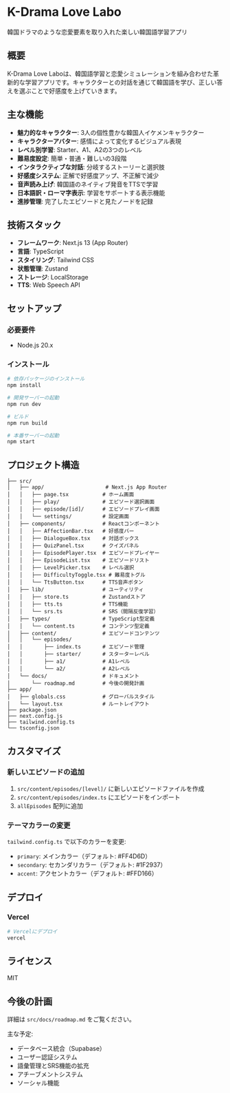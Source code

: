 # K-Drama Love Labo

韓国ドラマのような恋愛要素を取り入れた楽しい韓国語学習アプリ

## 概要

K-Drama Love Laboは、韓国語学習と恋愛シミュレーションを組み合わせた革新的な学習アプリです。キャラクターとの対話を通じて韓国語を学び、正しい答えを選ぶことで好感度を上げていきます。

## 主な機能

- **魅力的なキャラクター**: 3人の個性豊かな韓国人イケメンキャラクター
- **キャラクターアバター**: 感情によって変化するビジュアル表現
- **レベル別学習**: Starter、A1、A2の3つのレベル
- **難易度設定**: 簡単・普通・難しいの3段階
- **インタラクティブな対話**: 分岐するストーリーと選択肢
- **好感度システム**: 正解で好感度アップ、不正解で減少
- **音声読み上げ**: 韓国語のネイティブ発音をTTSで学習
- **日本語訳・ローマ字表示**: 学習をサポートする表示機能
- **進捗管理**: 完了したエピソードと見たノードを記録

## 技術スタック

- **フレームワーク**: Next.js 13 (App Router)
- **言語**: TypeScript
- **スタイリング**: Tailwind CSS
- **状態管理**: Zustand
- **ストレージ**: LocalStorage
- **TTS**: Web Speech API

## セットアップ

### 必要要件

- Node.js 20.x

### インストール

```bash
# 依存パッケージのインストール
npm install

# 開発サーバーの起動
npm run dev

# ビルド
npm run build

# 本番サーバーの起動
npm start
```

## プロジェクト構造

```
├── src/
│   ├── app/                    # Next.js App Router
│   │   ├── page.tsx           # ホーム画面
│   │   ├── play/              # エピソード選択画面
│   │   ├── episode/[id]/      # エピソードプレイ画面
│   │   └── settings/          # 設定画面
│   ├── components/            # Reactコンポーネント
│   │   ├── AffectionBar.tsx   # 好感度バー
│   │   ├── DialogueBox.tsx    # 対話ボックス
│   │   ├── QuizPanel.tsx      # クイズパネル
│   │   ├── EpisodePlayer.tsx  # エピソードプレイヤー
│   │   ├── EpisodeList.tsx    # エピソードリスト
│   │   ├── LevelPicker.tsx    # レベル選択
│   │   ├── DifficultyToggle.tsx # 難易度トグル
│   │   └── TtsButton.tsx      # TTS音声ボタン
│   ├── lib/                   # ユーティリティ
│   │   ├── store.ts           # Zustandストア
│   │   ├── tts.ts             # TTS機能
│   │   └── srs.ts             # SRS（間隔反復学習）
│   ├── types/                 # TypeScript型定義
│   │   └── content.ts         # コンテンツ型定義
│   ├── content/               # エピソードコンテンツ
│   │   └── episodes/
│   │       ├── index.ts       # エピソード管理
│   │       ├── starter/       # スターターレベル
│   │       ├── a1/            # A1レベル
│   │       └── a2/            # A2レベル
│   └── docs/                  # ドキュメント
│       └── roadmap.md         # 今後の開発計画
├── app/
│   ├── globals.css            # グローバルスタイル
│   └── layout.tsx             # ルートレイアウト
├── package.json
├── next.config.js
├── tailwind.config.ts
└── tsconfig.json
```

## カスタマイズ

### 新しいエピソードの追加

1. `src/content/episodes/[level]/` に新しいエピソードファイルを作成
2. `src/content/episodes/index.ts` にエピソードをインポート
3. `allEpisodes` 配列に追加

### テーマカラーの変更

`tailwind.config.ts` で以下のカラーを変更:

- `primary`: メインカラー（デフォルト: #FF4D6D）
- `secondary`: セカンダリカラー（デフォルト: #1F2937）
- `accent`: アクセントカラー（デフォルト: #FFD166）

## デプロイ

### Vercel

```bash
# Vercelにデプロイ
vercel
```

## ライセンス

MIT

## 今後の計画

詳細は `src/docs/roadmap.md` をご覧ください。

主な予定:
- データベース統合（Supabase）
- ユーザー認証システム
- 語彙管理とSRS機能の拡充
- アチーブメントシステム
- ソーシャル機能
